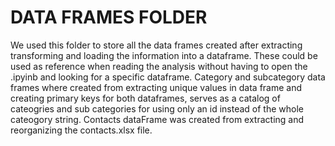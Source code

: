 # DATA FRAMES FOLDER
We used this folder to store all the data frames created after extracting transforming and loading the information into a dataframe. 
These could be used as reference when reading the analysis without having to open the .ipyinb and looking for a specific dataframe.
Category and subcategory data frames where created from extracting unique values in data frame and creating primary keys for both dataframes,
serves as a catalog of cateogries and sub categories for using only an id instead of the whole cateogory string. 
Contacts dataFrame was created from extracting and reorganizing the contacts.xlsx file.